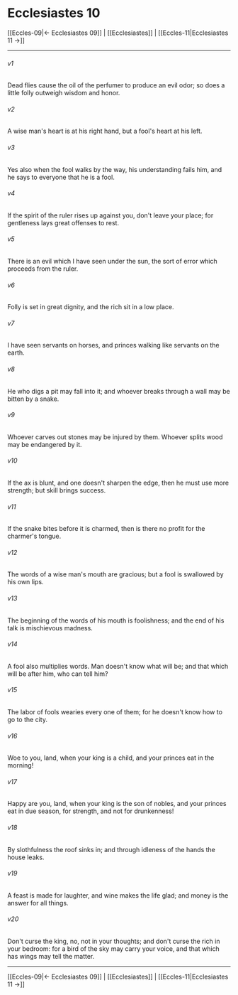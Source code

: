 # Ecclesiastes 10

[[Eccles-09|← Ecclesiastes 09]] | [[Ecclesiastes]] | [[Eccles-11|Ecclesiastes 11 →]]
***



###### v1 
Dead flies cause the oil of the perfumer to produce an evil odor; so does a little folly outweigh wisdom and honor. 

###### v2 
A wise man's heart is at his right hand, but a fool's heart at his left. 

###### v3 
Yes also when the fool walks by the way, his understanding fails him, and he says to everyone that he is a fool. 

###### v4 
If the spirit of the ruler rises up against you, don't leave your place; for gentleness lays great offenses to rest. 

###### v5 
There is an evil which I have seen under the sun, the sort of error which proceeds from the ruler. 

###### v6 
Folly is set in great dignity, and the rich sit in a low place. 

###### v7 
I have seen servants on horses, and princes walking like servants on the earth. 

###### v8 
He who digs a pit may fall into it; and whoever breaks through a wall may be bitten by a snake. 

###### v9 
Whoever carves out stones may be injured by them. Whoever splits wood may be endangered by it. 

###### v10 
If the ax is blunt, and one doesn't sharpen the edge, then he must use more strength; but skill brings success. 

###### v11 
If the snake bites before it is charmed, then is there no profit for the charmer's tongue. 

###### v12 
The words of a wise man's mouth are gracious; but a fool is swallowed by his own lips. 

###### v13 
The beginning of the words of his mouth is foolishness; and the end of his talk is mischievous madness. 

###### v14 
A fool also multiplies words. Man doesn't know what will be; and that which will be after him, who can tell him? 

###### v15 
The labor of fools wearies every one of them; for he doesn't know how to go to the city. 

###### v16 
Woe to you, land, when your king is a child, and your princes eat in the morning! 

###### v17 
Happy are you, land, when your king is the son of nobles, and your princes eat in due season, for strength, and not for drunkenness! 

###### v18 
By slothfulness the roof sinks in; and through idleness of the hands the house leaks. 

###### v19 
A feast is made for laughter, and wine makes the life glad; and money is the answer for all things. 

###### v20 
Don't curse the king, no, not in your thoughts; and don't curse the rich in your bedroom: for a bird of the sky may carry your voice, and that which has wings may tell the matter.

***
[[Eccles-09|← Ecclesiastes 09]] | [[Ecclesiastes]] | [[Eccles-11|Ecclesiastes 11 →]]

